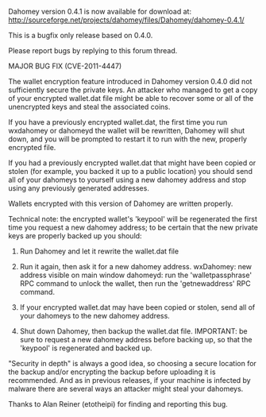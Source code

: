 Dahomey version 0.4.1 is now available for download at:
http://sourceforge.net/projects/dahomey/files/Dahomey/dahomey-0.4.1/

This is a bugfix only release based on 0.4.0.

Please report bugs by replying to this forum thread.

MAJOR BUG FIX  (CVE-2011-4447)

The wallet encryption feature introduced in Dahomey version 0.4.0 did not sufficiently secure the private keys. An attacker who
managed to get a copy of your encrypted wallet.dat file might be able to recover some or all of the unencrypted keys and steal the
associated coins.

If you have a previously encrypted wallet.dat, the first time you run wxdahomey or dahomeyd the wallet will be rewritten, Dahomey will
shut down, and you will be prompted to restart it to run with the new, properly encrypted file.

If you had a previously encrypted wallet.dat that might have been copied or stolen (for example, you backed it up to a public
location) you should send all of your dahomeys to yourself using a new dahomey address and stop using any previously generated addresses.

Wallets encrypted with this version of Dahomey are written properly.

Technical note: the encrypted wallet's 'keypool' will be regenerated the first time you request a new dahomey address; to be certain that the
new private keys are properly backed up you should:

1. Run Dahomey and let it rewrite the wallet.dat file

2. Run it again, then ask it for a new dahomey address.
wxDahomey: new address visible on main window
dahomeyd: run the 'walletpassphrase' RPC command to unlock the wallet,  then run the 'getnewaddress' RPC command.

3. If your encrypted wallet.dat may have been copied or stolen, send all of your dahomeys to the new dahomey address.

4. Shut down Dahomey, then backup the wallet.dat file.
IMPORTANT: be sure to request a new dahomey address before backing up, so that the 'keypool' is regenerated and backed up.

"Security in depth" is always a good idea, so choosing a secure location for the backup and/or encrypting the backup before uploading it is recommended. And as in previous releases, if your machine is infected by malware there are several ways an attacker might steal your dahomeys.

Thanks to Alan Reiner (etotheipi) for finding and reporting this bug.
